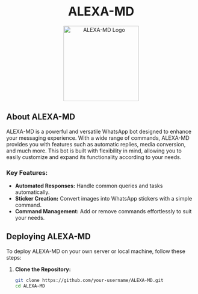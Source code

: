 
<h1 align="center">
  <span style="font-size:xx-large; animation: colorChange 1s infinite;">ALEXA-MD</span>
</h1>

<p align="center">
  <img src="https://telegra.ph/file/632c122535bfcd2ecc76c.png" alt="ALEXA-MD Logo" width="200">
</p>

## About ALEXA-MD

ALEXA-MD is a powerful and versatile WhatsApp bot designed to enhance your messaging experience. With a wide range of commands, ALEXA-MD provides you with features such as automatic replies, media conversion, and much more. This bot is built with flexibility in mind, allowing you to easily customize and expand its functionality according to your needs.

### Key Features:
- **Automated Responses:** Handle common queries and tasks automatically.
- **Sticker Creation:** Convert images into WhatsApp stickers with a simple command.
- **Command Management:** Add or remove commands effortlessly to suit your needs.

## Deploying ALEXA-MD

To deploy ALEXA-MD on your own server or local machine, follow these steps:

1. **Clone the Repository:**
   ```bash
   git clone https://github.com/your-username/ALEXA-MD.git
   cd ALEXA-MD
